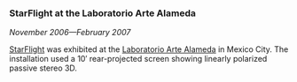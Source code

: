 ### StarFlight at the Laboratorio Arte Alameda

*November 2006&mdash;February 2007*

[StarFlight][] was exhibited at the [Laboratorio Arte Alameda][alameda] in Mexico City. The installation used a 10&prime; rear-projected screen showing linearly polarized passive stereo 3D.

[starflight]: applications.html#starflight
[alameda]:    http://www.artealameda.bellasartes.gob.mx/
